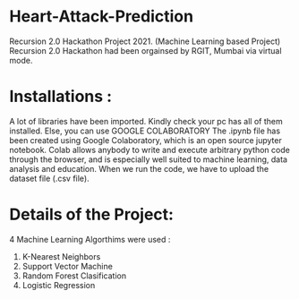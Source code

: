 # Heart-Attack-Prediction
Recursion 2.0 Hackathon Project 2021. (Machine Learning based Project)
Recursion 2.0 Hackathon had been orgainsed by RGIT, Mumbai via virtual mode.

# Installations : 
A lot of libraries have been imported. Kindly check your pc has all of them installed. Else, you can use GOOGLE COLABORATORY
The .ipynb file has been created using Google Colaboratory, which is an open source jupyter notebook. Colab allows anybody to write and execute arbitrary python code through the browser, and is especially well suited to machine learning, data analysis and education.
When we run the code, we have to upload the dataset file (.csv file).

# Details of the Project:
4 Machine Learning Algorthims were used :
  1. K-Nearest Neighbors 
  2. Support Vector Machine
  3. Random Forest Clasification
  4. Logistic Regression 

